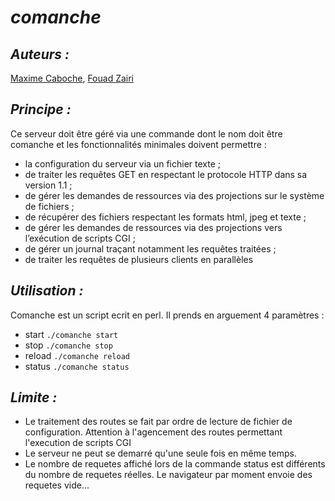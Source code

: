 *comanche*
==========

*Auteurs :*
----------
[Maxime Caboche](https://github.com/mcaboche), [Fouad Zairi](https://github.com/fosonaf)

*Principe :*
----------
Ce serveur doit être géré via une commande dont le nom doit être comanche et les fonctionnalités minimales
doivent permettre :
- la configuration du serveur via un fichier texte ;
- de traiter les requêtes GET en respectant le protocole HTTP dans sa version 1.1 ;
- de gérer les demandes de ressources via des projections sur le système de fichiers ;
- de récupérer des fichiers respectant les formats html, jpeg et texte ;
- de gérer les demandes de ressources via des projections vers l’exécution de scripts CGI ;
- de gérer un journal traçant notamment les requêtes traitées ;
- de traiter les requêtes de plusieurs clients en parallèles

*Utilisation :*
-------------
Comanche est un script ecrit en perl. Il prends en arguement 4 paramètres : 
- start
    `./comanche start`
- stop
    `./comanche stop`
- reload
    `./comanche reload`
- status
    `./comanche status`

*Limite :*
----------
- Le traitement des routes se fait par ordre de lecture de fichier de configuration. Attention à l'agencement des routes permettant l'execution de scripts CGI
- Le serveur ne peut se demarré qu'une seule fois en même temps.
- Le nombre de requetes affiché lors de la commande status est différents du nombre de requetes réelles. Le navigateur par moment envoie des requetes vide...
